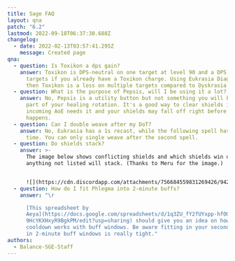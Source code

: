 ```yaml
---
title: Sage FAQ
layout: qna
patch: "6.2"
lastmod: 2022-09-18T06:37:30.688Z
changelog:
  - date: 2022-02-13T03:57:41.295Z
    message: Created page
qna:
  - question: Is Toxikon a dps gain?
    answer: Toxikon is DPS-neutral on one target at level 90 and a DPS gain on 2+
      targets if you already have a Toxikon charge. Using Eukrasia Diagnosis and
      then Toxikon is a loss on multiple targets compared to Dyskrasia.
  - question: What is the purpose of Pepsis, will I be using it a lot?
    answer: No, Pepsis is a utility button but not something you will be using as
      part of your healing rotation. It's a good way to clear shields if an
      incoming AoE needs it and your shields may fall off right before it
      happens.
  - question: Can I double weave after my DoT?
    answer: No, Eukrasia has a 1s recast, while the following spell has 1.5s recast
      time. You can only single weave after the second spell.
  - question: Do shields stack?
    answer: >-
      The image below shows conflicting shields and which shields win out,
      anything not listed will stack. (Thanks to Meru for the image.)


      ![](https://cdn.discordapp.com/attachments/756684559831269426/942157543432667146/shields_between_sage_and_scholar.jpg)
  - question: How do I fit Phlegma into 2-minute buffs?
    answer: "\r

      [This spreadsheet by
      Aeya](https://docs.google.com/spreadsheets/d/1q3ZU_fY2fUYxpp-hfOUaxgIuUUs\
      9HcYKXHxyR9BgkPM/edit?usp=sharing) should give you an idea on how your 45s
      cooldown works with buff windows. Be aware fitting in your second Phlegma
      in 2-minute buff windows is really tight."
authors:
  - Balance-SGE-Staff
---
```

